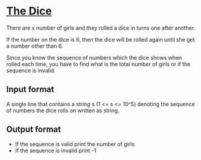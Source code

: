 # [The Dice][link]

There are x number of girls and they rolled a dice in turns one after another.

If the number on the dice is 6, then the dice will be rolled again until she get a number other than 6.

Since you know the sequence of numbers which the dice shows when rolled each time, you have to find what is the total number of girls or if the sequence is invalid.

## Input format

A single line that contains a string s (1 <= s <= 10^5) denoting the sequence of numbers the dice rolls on written as string.

## Output format

- If the sequence is valid print the number of girls
- If the sequence is invalid print -1

[link]: https://www.hackerearth.com/practice/basic-programming/implementation/basics-of-implementation/practice-problems/algorithm/the-dice-d4dc5b11/
